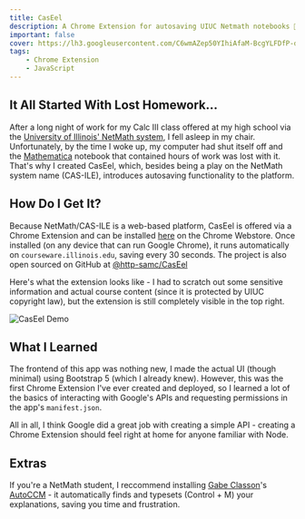 ```yaml
---
title: CasEel
description: A Chrome Extension for autosaving UIUC Netmath notebooks 📝
important: false
cover: https://lh3.googleusercontent.com/C6wmAZep50YIhiAfaM-BcgYLFDfP-d8UT07AZtVsOoLG9aUHBTx5e5HqHxmZ2p2_W9fTMv2j3Bb6HimV5rMJcx3-tf8=w640-h400-e365-rj-sc0x00ffffff
tags:
    - Chrome Extension
    - JavaScript
---
```


## It All Started With Lost Homework...

After a long night of work for my Calc III class offered at my high school via the [University of Illinois' NetMath system](https://netmath.illinois.edu/), I fell asleep in my chair. Unfortunately, by the time I woke up, my computer had shut itself off and the [Mathematica](https://www.wolfram.com/mathematica/) notebook that contained hours of work was lost with it. That's why I created CasEel, which, besides being a play on the NetMath system name (CAS-ILE), introduces autosaving functionality to the platform.

## How Do I Get It?

Because NetMath/CAS-ILE is a web-based platform, CasEel is offered via a Chrome Extension and can be installed [here](https://chrome.google.com/webstore/detail/caseel/flbmfehmclddmndggkkljocomalibaim) on the Chrome Webstore. Once installed (on any device that can run Google Chrome), it runs automatically on `courseware.illinois.edu`, saving every 30 seconds. The project is also open sourced on GitHub at [@http-samc/CasEel](https://github.com/http-samc/caseel)

Here's what the extension looks like - I had to scratch out some sensitive information and actual course content (since it is protected by UIUC copyright law), but the extension is still completely visible in the top right.

![CasEel Demo](https://lh3.googleusercontent.com/C6wmAZep50YIhiAfaM-BcgYLFDfP-d8UT07AZtVsOoLG9aUHBTx5e5HqHxmZ2p2_W9fTMv2j3Bb6HimV5rMJcx3-tf8=w640-h400-e365-rj-sc0x00ffffff)

## What I Learned

The frontend of this app was nothing new, I made the actual UI (though minimal) using Bootstrap 5 (which I already knew). However, this was the first Chrome Extension I've ever created and deployed, so I learned a lot of the basics of interacting with Google's APIs and requesting permissions in the app's `manifest.json`.

All in all, I think Google did a great job with creating a simple API - creating a Chrome Extension should feel right at home for anyone familiar with Node.

## Extras

If you're a NetMath student, I reccommend installing [Gabe Classon](https://github.com/gabeclasson/)'s [AutoCCM](https://chrome.google.com/webstore/detail/auto-ccm/dlgmdmfhbfloafhofedpblnahenmnikh) - it automatically finds and typesets (Control + M) your explanations, saving you time and frustration.